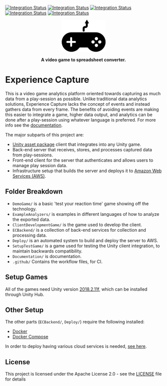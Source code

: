 [![Integration Status](https://github.com/jhburns/ExperienceCapture/workflows/Report/badge.svg)](https://github.com/jhburns/ExperienceCapture/actions?query=workflow%3A%22Report%22)
[![Integration Status](https://github.com/jhburns/ExperienceCapture/workflows/Dockerfile/badge.svg)](https://github.com/jhburns/ExperienceCapture/actions?query=workflow%3A%22Dockerfile%22)
[![Integration Status](https://github.com/jhburns/ExperienceCapture/workflows/Yaml/badge.svg)](https://github.com/jhburns/ExperienceCapture/actions?query=workflow%3A%22Yaml%22)
[![Integration Status](https://github.com/jhburns/ExperienceCapture/workflows/Spellcheck/badge.svg)](https://github.com/jhburns/ExperienceCapture/actions?query=workflow%3A%22Spellcheck%22)
[![Integration Status](https://github.com/jhburns/ExperienceCapture/workflows/Markdown/badge.svg)](https://github.com/jhburns/ExperienceCapture/actions?query=workflow%3AMarkdown)

<p align="center">
  <img src="Documentation/images/logo.png" />
</p>

<p align="center">
  <b>A video game to spreadsheet converter.</b>
</p>

# Experience Capture

This is a video game analytics platform oriented towards capturing as much data from a play-session as possible. Unlike traditional data analytics solutions, Experience Capture lacks the concept of events and instead gathers data from every frame. The benefits of avoiding events are making this easier to integrate a game, higher data output, and analytics can be done after a play-session using whatever language is preferred. For more info see the [documentation](Documentation/README.md).

The major subparts of this project are:

- [Unity asset package](https://docs.unity3d.com/Manual/AssetPackages.html) client that integrates into any Unity game.
- Back-end server that receives, stores, and processes captured data from play-sessions.
- Front-end client for the server that authenticates and allows users to manage play session data.
- Infrastructure setup that builds the server and deploys it to [Amazon Web Services (AWS)](https://aws.amazon.com/).

## Folder Breakdown

- `DemoGame/` is a basic 'test your reaction time' game showing off the technology.
- `ExampleAnalyzers/` is examples in different languages of how to analyze the exported data.
- `ClientDevelopmentGame/` is the game used to develop the client.
- `ECBackend/` is a collection of back-end services for collection and processing data.
- `Deploy/` is an automated system to build and deploy the server to AWS.
- `SetupTestGame/` is a game used for testing the Unity client integration, to maintain backwards compatibility.
- `Documentation/` is documentation.
- `.github/` Contains the workflow files, for CI.

## Setup Games

All of the games need Unity version [2018.2.11f](https://unity3d.com/unity/whatsnew/unity-2018.2.11), which can be installed through Unity Hub.

## Other Setup

The other parts (`ECBackend/`, `Deploy/`) require the following installed:

[comment1]: <> (/* yaspeller ignore:start */)

- [Docker](https://docs.docker.com/install/)
- [Docker Compose](https://docs.docker.com/compose/install/)

[comment2]: <> (/* yaspeller ignore:end */)

In order to deploy having various cloud services is needed, [see here](Documentation/Cloud-Deploy.md).

## License

This project is licensed under the Apache License 2.0 - see the [LICENSE](LICENSE) file for details
